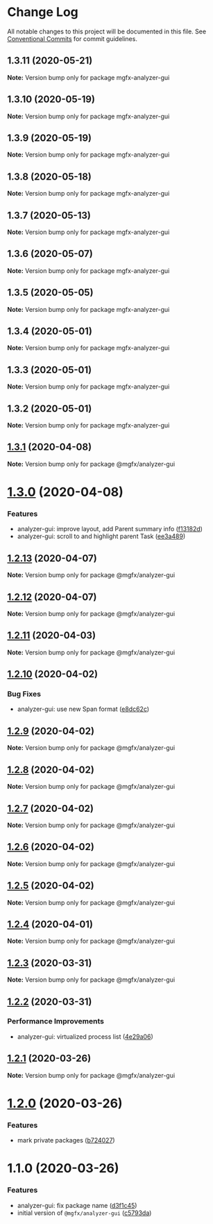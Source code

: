 # Change Log

All notable changes to this project will be documented in this file.
See [Conventional Commits](https://conventionalcommits.org) for commit guidelines.

## 1.3.11 (2020-05-21)

**Note:** Version bump only for package mgfx-analyzer-gui





## 1.3.10 (2020-05-19)

**Note:** Version bump only for package mgfx-analyzer-gui





## 1.3.9 (2020-05-19)

**Note:** Version bump only for package mgfx-analyzer-gui





## 1.3.8 (2020-05-18)

**Note:** Version bump only for package mgfx-analyzer-gui





## 1.3.7 (2020-05-13)

**Note:** Version bump only for package mgfx-analyzer-gui





## 1.3.6 (2020-05-07)

**Note:** Version bump only for package mgfx-analyzer-gui





## 1.3.5 (2020-05-05)

**Note:** Version bump only for package mgfx-analyzer-gui





## 1.3.4 (2020-05-01)

**Note:** Version bump only for package mgfx-analyzer-gui





## 1.3.3 (2020-05-01)

**Note:** Version bump only for package mgfx-analyzer-gui





## 1.3.2 (2020-05-01)

**Note:** Version bump only for package mgfx-analyzer-gui





## [1.3.1](https://github.com/ai-labs-team/mgFx/compare/@mgfx/analyzer-gui@1.3.0...@mgfx/analyzer-gui@1.3.1) (2020-04-08)

**Note:** Version bump only for package @mgfx/analyzer-gui





# [1.3.0](https://github.com/ai-labs-team/mgFx/compare/@mgfx/analyzer-gui@1.2.13...@mgfx/analyzer-gui@1.3.0) (2020-04-08)


### Features

* analyzer-gui: improve layout, add Parent summary info ([f13182d](https://github.com/ai-labs-team/mgFx/commit/f13182d))
* analyzer-gui: scroll to and highlight parent Task ([ee3a489](https://github.com/ai-labs-team/mgFx/commit/ee3a489))





## [1.2.13](https://github.com/ai-labs-team/mgFx/compare/@mgfx/analyzer-gui@1.2.12...@mgfx/analyzer-gui@1.2.13) (2020-04-07)

**Note:** Version bump only for package @mgfx/analyzer-gui





## [1.2.12](https://github.com/ai-labs-team/mgFx/compare/@mgfx/analyzer-gui@1.2.11...@mgfx/analyzer-gui@1.2.12) (2020-04-07)

**Note:** Version bump only for package @mgfx/analyzer-gui





## [1.2.11](https://github.com/ai-labs-team/mgFx/compare/@mgfx/analyzer-gui@1.2.10...@mgfx/analyzer-gui@1.2.11) (2020-04-03)

**Note:** Version bump only for package @mgfx/analyzer-gui





## [1.2.10](https://github.com/ai-labs-team/mgFx/compare/@mgfx/analyzer-gui@1.2.9...@mgfx/analyzer-gui@1.2.10) (2020-04-02)


### Bug Fixes

* analyzer-gui: use new Span format ([e8dc62c](https://github.com/ai-labs-team/mgFx/commit/e8dc62c))





## [1.2.9](https://github.com/ai-labs-team/mgFx/compare/@mgfx/analyzer-gui@1.2.8...@mgfx/analyzer-gui@1.2.9) (2020-04-02)

**Note:** Version bump only for package @mgfx/analyzer-gui





## [1.2.8](https://github.com/ai-labs-team/mgFx/compare/@mgfx/analyzer-gui@1.2.7...@mgfx/analyzer-gui@1.2.8) (2020-04-02)

**Note:** Version bump only for package @mgfx/analyzer-gui





## [1.2.7](https://github.com/ai-labs-team/mgFx/compare/@mgfx/analyzer-gui@1.2.6...@mgfx/analyzer-gui@1.2.7) (2020-04-02)

**Note:** Version bump only for package @mgfx/analyzer-gui





## [1.2.6](https://github.com/ai-labs-team/mgFx/compare/@mgfx/analyzer-gui@1.2.5...@mgfx/analyzer-gui@1.2.6) (2020-04-02)

**Note:** Version bump only for package @mgfx/analyzer-gui





## [1.2.5](https://github.com/ai-labs-team/mgFx/compare/@mgfx/analyzer-gui@1.2.4...@mgfx/analyzer-gui@1.2.5) (2020-04-02)

**Note:** Version bump only for package @mgfx/analyzer-gui





## [1.2.4](https://github.com/ai-labs-team/mgFx/compare/@mgfx/analyzer-gui@1.2.3...@mgfx/analyzer-gui@1.2.4) (2020-04-01)

**Note:** Version bump only for package @mgfx/analyzer-gui





## [1.2.3](https://github.com/ai-labs-team/mgFx/compare/@mgfx/analyzer-gui@1.2.2...@mgfx/analyzer-gui@1.2.3) (2020-03-31)

**Note:** Version bump only for package @mgfx/analyzer-gui





## [1.2.2](https://github.com/ai-labs-team/mgFx/compare/@mgfx/analyzer-gui@1.2.1...@mgfx/analyzer-gui@1.2.2) (2020-03-31)


### Performance Improvements

* analyzer-gui: virtualized process list ([4e29a06](https://github.com/ai-labs-team/mgFx/commit/4e29a06))





## [1.2.1](https://github.com/ai-labs-team/mgFx/compare/@mgfx/analyzer-gui@1.2.0...@mgfx/analyzer-gui@1.2.1) (2020-03-26)

**Note:** Version bump only for package @mgfx/analyzer-gui





# [1.2.0](https://github.com/ai-labs-team/mgFx/compare/@mgfx/analyzer-gui@1.1.0...@mgfx/analyzer-gui@1.2.0) (2020-03-26)


### Features

* mark private packages ([b724027](https://github.com/ai-labs-team/mgFx/commit/b724027))





# 1.1.0 (2020-03-26)


### Features

* analyzer-gui: fix package name ([d3f1c45](https://github.com/ai-labs-team/mgFx/commit/d3f1c45))
* initial version of `@mgfx/analyzer-gui` ([c5793da](https://github.com/ai-labs-team/mgFx/commit/c5793da))
